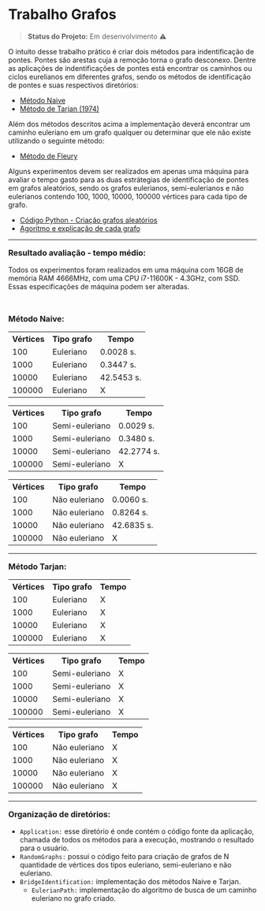 <h1> Trabalho Grafos </h1>

> **Status do Projeto:** Em desenvolvimento ⚠️

O intuito desse trabalho prático é criar dois métodos para indentificação de pontes. Pontes são arestas cuja a remoção torna o grafo desconexo. Dentre as aplicações de indentificações de pontes está encontrar os caminhos ou ciclos eurelianos em diferentes grafos, sendo os métodos de identificação de pontes e suas respectivos diretórios:
- [Método Naive](LINK_METODO_NAIVE)
- [Método de Tarjan (1974)](LINK_METODO_TARJAN)

Além dos métodos descritos acima a implementação deverá encontrar um caminho euleriano em um grafo qualquer ou determinar que ele não existe utilizando o seguinte método:
- [Método de Fleury](LINK_METODO_FLEURY)

Alguns experimentos devem ser realizados em apenas uma máquina para avaliar o tempo gasto para as duas estrátegias de identificação de pontes em grafos aleatórios, sendo os grafos eulerianos, semi-eulerianos e não eulerianos contendo 100, 1000, 10000, 100000 vértices para cada tipo de grafo.
- [Código Python - Criação grafos aleatórios](https://github.com/zTrolly/trabalho-grafos/blob/main/RandomGraphs/random_graph.py)
- [Agoritmo e explicação de cada grafo](https://github.com/zTrolly/trabalho-grafos/blob/main/RandomGraphs/README.md)

--------------------
<p style="font-size: 16px"> <strong> Resultado avaliação - tempo médio: </strong> </p>

Todos os experimentos foram realizados em uma máquina com 16GB de memória RAM 4666MHz, com uma CPU i7-11600K - 4.3GHz, com SSD. Essas especificações de máquina podem ser alteradas.

<br>

<p style="font-size: 16px"> <strong> Método Naive: </strong> </p>

<div align="center" class="table-responsive">

<table class="table">
  <tr>
    <th>Vértices</th>
    <th>Tipo grafo</th>
    <th>Tempo</th>
  </tr>
  <tr>
    <td>100</td>
    <td>Euleriano</td>
    <td>0.0028 s.</td>
  </tr>
  <tr>
    <td>1000</td>
    <td>Euleriano</td>
    <td>0.3447 s.</td>
  </tr>
  <tr>
    <td>10000</td>
    <td>Euleriano</td>
    <td>42.5453 s.</td>
  </tr>
  <tr>
    <td>100000</td>
    <td>Euleriano</td>
    <td>X</td>
  </tr>
</table>

<table class="table">
  <tr>
    <th>Vértices</th>
    <th>Tipo grafo</th>
    <th>Tempo</th>
  </tr>
  <tr>
    <td>100</td>
    <td>Semi-euleriano</td>
    <td>0.0029 s.</td>
  </tr>
  <tr>
    <td>1000</td>
    <td>Semi-euleriano</td>
    <td>0.3480 s.</td>
  </tr>
  <tr>
    <td>10000</td>
    <td>Semi-euleriano</td>
    <td>42.2774 s.</td>
  </tr>
  <tr>
    <td>100000</td>
    <td>Semi-euleriano</td>
    <td>X</td>
  </tr>
</table>

<table class="table">
  <tr>
    <th>Vértices</th>
    <th>Tipo grafo</th>
    <th>Tempo</th>
  </tr>
  <tr>
    <td>100</td>
    <td>Não euleriano</td>
    <td>0.0060 s.</td>
  </tr>
  <tr>
    <td>1000</td>
    <td>Não euleriano</td>
    <td>0.8264 s.</td>
  </tr>
  <tr>
    <td>10000</td>
    <td>Não euleriano</td>
    <td>42.6835 s.</td>
  </tr>
  <tr>
    <td>100000</td>
    <td>Não euleriano</td>
    <td>X</td>
  </tr>
</table>

</div>

<hr>

<p style="font-size: 16px"> <strong> Método Tarjan: </strong> </p>
<div align="center" class="table-responsive">

<table class="table">
  <tr>
    <th>Vértices</th>
    <th>Tipo grafo</th>
    <th>Tempo</th>
  </tr>
  <tr>
    <td>100</td>
    <td>Euleriano</td>
    <td>X</td>
  </tr>
  <tr>
    <td>1000</td>
    <td>Euleriano</td>
    <td>X</td>
  </tr>
  <tr>
    <td>10000</td>
    <td>Euleriano</td>
    <td>X</td>
  </tr>
  <tr>
    <td>100000</td>
    <td>Euleriano</td>
    <td>X</td>
  </tr>
</table>

<table class="table">
  <tr>
    <th>Vértices</th>
    <th>Tipo grafo</th>
    <th>Tempo</th>
  </tr>
  <tr>
    <td>100</td>
    <td>Semi-euleriano</td>
    <td>X</td>
  </tr>
  <tr>
    <td>1000</td>
    <td>Semi-euleriano</td>
    <td>X</td>
  </tr>
  <tr>
    <td>10000</td>
    <td>Semi-euleriano</td>
    <td>X</td>
  </tr>
  <tr>
    <td>100000</td>
    <td>Semi-euleriano</td>
    <td>X</td>
  </tr>
</table>

<table class="table">
  <tr>
    <th>Vértices</th>
    <th>Tipo grafo</th>
    <th>Tempo</th>
  </tr>
  <tr>
    <td>100</td>
    <td>Não euleriano</td>
    <td>X</td>
  </tr>
  <tr>
    <td>1000</td>
    <td>Não euleriano</td>
    <td>X</td>
  </tr>
  <tr>
    <td>10000</td>
    <td>Não euleriano</td>
    <td>X</td>
  </tr>
  <tr>
    <td>100000</td>
    <td>Não euleriano</td>
    <td>X</td>
  </tr>
</table>

</div>

--------------------
<p style="font-size: 16px"> <strong> Organização de diretórios: </strong> </p>

- `Application:` esse diretório é onde contém o código fonte da aplicação, chamada de todos os métodos para a execução, mostrando o resultado para o usuário.
- `RandomGraphs:` possui o código feito para criação de grafos de N quantidade de vértices dos tipos euleriano, semi-euleriano e não euleriano.
- `BridgeIdentification:` implementação dos métodos Naive e Tarjan.
  - `EulerianPath:` implementação do algoritmo de busca de um caminho euleriano no grafo criado.
